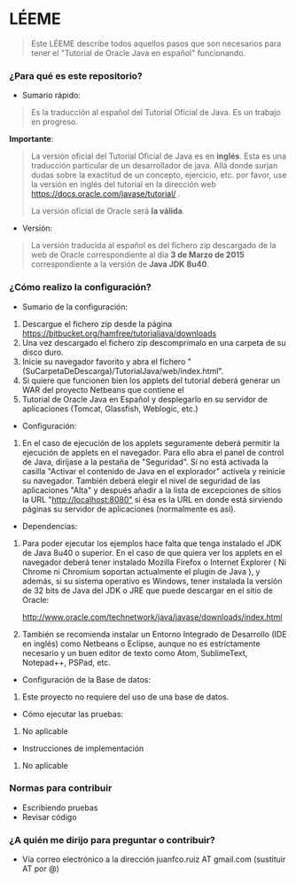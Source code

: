 # LÉEME #

> Este LÉEME describe todos aquellos pasos que son necesarios para tener el "Tutorial de Oracle Java en español" funcionando.


### ¿Para qué es este repositorio? ###

* Sumario rápido:

> Es la traducción al español del Tutorial Oficial de Java. Es un trabajo en progreso.

  **Importante**:

> La versión oficial del Tutorial Oficial de Java es en **inglés**. Esta es una traducción particular de un desarrollador
> de java. Allá donde surjan dudas sobre la exactitud de un concepto, ejercicio, etc. por favor, use la versión en inglés
> del tutorial en la dirección web https://docs.oracle.com/javase/tutorial/ .
>
> La versión oficial de Oracle será **la válida**.

* Versión:

> La versión traducida al español es del fichero zip descargado de la web de Oracle correspondiente al día **3 de Marzo de 2015**
> correspondiente a la versión de **Java JDK 8u40**.

### ¿Cómo realizo la configuración? ###

* Sumario de la configuración:

1. Descargue el fichero zip desde la página <https://bitbucket.org/hamfree/tutorialjava/downloads>
2. Una vez descargado el fichero zip descomprímalo en una carpeta de su disco duro.
3. Inicie su navegador favorito y abra el fichero "(SuCarpetaDeDescarga)/TutorialJava/web/index.html".
4. Si quiere que funcionen bien los applets del tutorial deberá generar un WAR del proyecto Netbeans que contiene el
5. Tutorial de Oracle Java en Español y desplegarlo en su servidor de aplicaciones (Tomcat, Glassfish, Weblogic, etc.)

* Configuración:

1. En el caso de ejecución de los applets seguramente deberá permitir la ejecución de applets en el navegador. Para ello
    abra el panel de control de Java, diríjase a la pestaña de "Seguridad". Si no está activada la casilla "Activar el contenido
    de Java en el explorador" actívela y reinicie su navegador. También deberá elegir el nivel de seguridad de las
    aplicaciones "Alta" y después añadir a la lista de excepciones de sitios la URL "<http://localhost:8080"> si ésa es la URL en
    donde está sirviendo páginas su servidor de aplicaciones (normalmente es así).

* Dependencias:

1. Para poder ejecutar los ejemplos hace falta que tenga instalado el JDK de Java 8u40 o superior. En el caso de que quiera
   ver los applets en el navegador deberá tener instalado Mozilla Firefox o Internet Explorer ( Ni Chrome ni Chromium soportan
   actualmente el plugin de Java ), y además, si su sistema operativo es Windows,  tener instalada la versión de 32 bits de Java
   del JDK o JRE que puede descargar en el sitio de Oracle:

    <http://www.oracle.com/technetwork/java/javase/downloads/index.html>

2. También se recomienda instalar un Entorno Integrado de Desarrollo (IDE en inglés) como Netbeans o Eclipse, aunque no es
   estrictamente necesario y un buen editor de texto como Atom, SublimeText, Notepad++, PSPad, etc.

* Configuración de la Base de datos:

1. Este proyecto no requiere del uso de una base de datos.

* Cómo ejecutar las pruebas:

1. No aplicable

* Instrucciones de implementación
  
1. No aplicable

### Normas para contribuir ###

* Escribiendo pruebas
* Revisar código

### ¿A quién me dirijo para preguntar o contribuir? ###

* Vía correo electrónico a la dirección juanfco.ruiz AT gmail.com (sustituir AT por @)